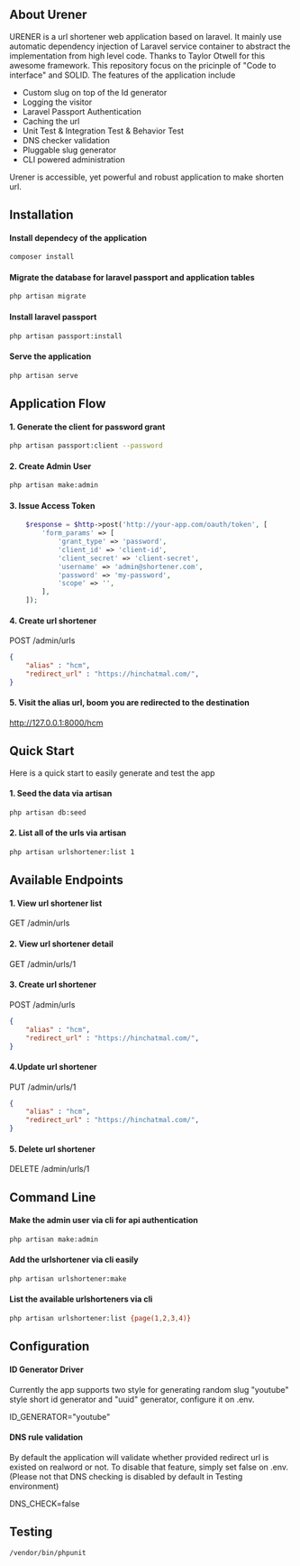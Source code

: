 ## About Urener

URENER is a url shortener web application based on laravel. It mainly use automatic dependency injection of Laravel service container to abstract the implementation from high level code. Thanks to Taylor Otwell for this awesome framework. This repository focus on the pricinple of "Code to interface" and SOLID. The features of the application include

* Custom slug on top of the Id generator
* Logging the visitor
* Laravel Passport Authentication
* Caching the url
* Unit Test & Integration Test & Behavior Test
* DNS checker validation
* Pluggable slug generator
* CLI powered administration

Urener is accessible, yet powerful and robust application to make shorten url.

## Installation

#### Install dependecy of the application
``` bash
composer install
```

#### Migrate the database for laravel passport and application tables
``` bash
php artisan migrate
```


#### Install laravel passport
``` bash
php artisan passport:install
```

#### Serve the application
``` bash
php artisan serve
```

## Application Flow

#### 1. Generate the client for password grant
``` bash
php artisan passport:client --password
```

#### 2. Create Admin User
``` bash
php artisan make:admin
```

#### 3. Issue Access Token

``` php
    $response = $http->post('http://your-app.com/oauth/token', [
        'form_params' => [
            'grant_type' => 'password',
            'client_id' => 'client-id',
            'client_secret' => 'client-secret',
            'username' => 'admin@shortener.com',
            'password' => 'my-password',
            'scope' => '',
        ],
    ]);
```

#### 4. Create url shortener
POST /admin/urls
```json
{
    "alias" : "hcm",
    "redirect_url" : "https://hinchatmal.com/",
}
```

#### 5. Visit the alias url, boom you are redirected to the destination
http://127.0.0.1:8000/hcm

## Quick Start
Here is a quick start to easily generate and test the app

#### 1. Seed the data via artisan
``` bash
php artisan db:seed
```

#### 2. List all of the urls via artisan
``` bash
php artisan urlshortener:list 1
```


## Available Endpoints

#### 1. View url shortener list
GET /admin/urls

#### 2. View url shortener detail
GET /admin/urls/1

#### 3. Create url shortener
POST /admin/urls
```json
{
    "alias" : "hcm",
    "redirect_url" : "https://hinchatmal.com/",
}
```

#### 4.Update url shortener
PUT /admin/urls/1
```json
{
    "alias" : "hcm",
    "redirect_url" : "https://hinchatmal.com/",
}
```

#### 5. Delete url shortener
DELETE /admin/urls/1

## Command Line
#### Make the admin user via cli for api authentication
``` bash
php artisan make:admin
```

#### Add the urlshortener via cli easily
``` bash
php artisan urlshortener:make
```

#### List the available urlshorteners via cli 
``` bash
php artisan urlshortener:list {page(1,2,3,4)}
```

## Configuration

#### ID Generator Driver
Currently the app supports two style for generating random slug
"youtube" style short id generator and "uuid" generator, configure it on .env.

ID_GENERATOR="youtube"

#### DNS rule validation
By default the application will validate whether provided redirect url is existed on realword or not.
To disable that feature, simply set false on .env. (Please not that DNS checking is disabled by default in Testing environment)

DNS_CHECK=false

## Testing
``` bash
/vendor/bin/phpunit
```
